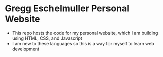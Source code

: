 <h1> Gregg Eschelmuller Personal Website </h1>
<ul>
  <li> This repo hosts the code for my personal website, which I am building using HTML, CSS, and Javascript</li>
  <li> I am new to these languages so this is a way for myself to learn web development </li>
</ul>
